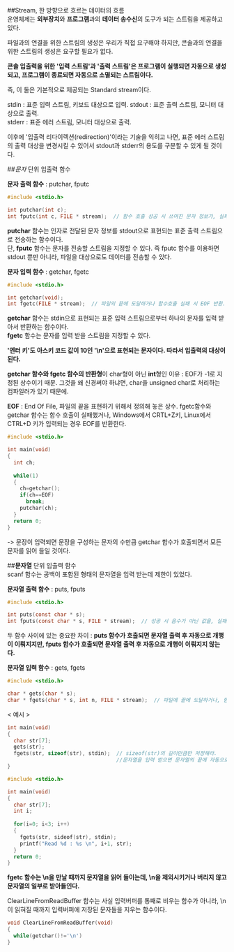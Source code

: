 ##Stream, 한 방향으로 흐르는 데이터의 흐름  
운영체제는 **외부장치**와 **프로그램**과의 **데이터 송수신**의 도구가 되는 스트림을 제공하고 있다.  

파일과의 연결을 위한 스트림의 생성은 우리가 직접 요구해야 하지만, 콘솔과의 연결을 위한 스트림의 생성은 요구할 필요가 없다.  

**콘솔 입출력을 위한 '입력 스트림'과 '출력 스트림'은 프로그램이 실행되면 자동으로 생성되고, 프로그램이 종료되면 자동으로 소멸되는 스트림이다.**  

즉, 이 둘은 기본적으로 제공되는 Standard stream이다.  

stdin : 표준 입력 스트림, 키보드 대상으로 입력.
stdout : 표준 출력 스트림, 모니터 대상으로 출력.  
stderr : 표준 에러 스트림, 모니터 대상으로 출력.  

이후에 '입출력 리다이렉션(redirection)'이라는 기술을 익히고 나면, 표준 에러 스트림의 출력 대상을 변경시킬 수 있어서 stdout과 stderr의 용도를 구분할 수 있게 될 것이다.  
  
##*문자* 단위 입출력 함수  

**문자 출력 함수** : putchar, fputc  
```c
#include <stdio.h>

int putchar(int c);
int fputc(int c, FILE * stream);  // 함수 호출 성공 시 쓰여진 문자 정보가, 실패 시 EOF 반환.
```
**putchar** 함수는 인자로 전달된 문자 정보를 stdout으로 표현되는 표준 출력 스트림으로 전송하는 함수이다.  
단, **fputc** 함수는 문자를 전송할 스트림을 지정할 수 있다. 즉 fputc 함수를 이용하면 stdout 뿐만 아니라, 파일을 대상으로도 데이터를 전송할 수 있다.  

**문자 입력 함수** : getchar, fgetc  
```c
#include <stdio.h>

int getchar(void);
int fgetc(FILE * stream);  // 파일의 끝에 도달하거나 함수호출 실패 시 EOF 반환.
```
**getchar** 함수는 stdin으로 표현되는 표준 입력 스트림으로부터 하나의 문자를 입력 받아서 반환하는 함수이다.  
**fgetc** 함수는 문자를 입력 받을 스트림을 지정할 수 있다.  

**'엔터 키'도 아스키 코드 값이 10인 '\n'으로 표현되는 문자이다. 따라서 입출력의 대상이 된다.**  

**getchar 함수와 fgetc 함수의 반환형**이 char형이 아닌 **int**형인 이유 : EOF가 -1로 지정된 상수이기 때문. 그것을 왜 신경써야 하냐면, char을 unsigned char로 처리하는 컴파일러가 있기 때문에.    

**EOF** : End Of File, 파일의 끝을 표현하기 위해서 정의해 놓은 상수. fgetc함수와 getchar 함수는 함수 호출이 실패했거나, Windows에서 CRTL+Z키, Linux에서 CTRL+D 키가 입력되는 경우 EOF를 반환한다.  
```c
#include <stdio.h>

int main(void)
{
  int ch;
  
  while(1)
  {
    ch=getchar();
    if(ch==EOF)
      break;
    putchar(ch);
  }
  return 0;
}
```
-> 문장이 입력되면 문장을 구성하는 문자의 수만큼 getchar 함수가 호출되면서 모든 문자를 읽어 들일 것이다.  

##**문자열** 단위 입출력 함수  
scanf 함수는 공백이 포함된 형태의 문자열을 입력 받는데 제한이 있었다.  

**문자열 출력 함수** : puts, fputs  
```c
#include <stdio.h>

int puts(const char * s);
int fputs(const char * s, FILE * stream);  // 성공 시 음수가 아닌 값을, 실패 시 EOF 반환.
```
두 함수 사이에 있는 중요한 차이 : **puts 함수가 호출되면 문자열 출력 후 자동으로 개행이 이뤄지지만, fputs 함수가 호출되면 문자열 출력 후 자동으로 개행이 이뤄지지 않는다.**  

**문자열 입력 함수** : gets, fgets  
```c
#include <stdio.h>

char * gets(char * s);
char * fgets(char * s, int n, FILE * stream);  // 파일에 끝에 도달하거나, 함수호출 실패 시 NULL 포인터 반환.
```
< 예시 >  
```c
int main(void)
{
  char str[7];
  gets(str);
  fgets(str, sizeof(str), stdin);  // sizeof(str)의 길이만큼만 저장해라. 
                                   //문자열을 입력 받으면 문자열의 끝에 자동으로 널 문자가 추가된다.
}
```
```c
#include <stdio.h>

int main(void)
{
  char str[7];
  int i;
  
  for(i=0; i<3; i++)
  {
    fgets(str, sideof(str), stdin);
    printf("Read %d : %s \n", i+1, str);
  }
  return 0;
}
```
**fgetc 함수는 \n을 만날 때까지 문자열을 읽어 들이는데, \n을 제외시키거나 버리지 않고 문자열의 일부로 받아들인다.**  

ClearLineFromReadBuffer 함수는 사실 입력버퍼를 통째로 비우는 함수가 아니라, \n이 읽혀질 때까지 입력버퍼에 저장된 문자들을 지우는 함수이다.  
```c
void ClearLineFromReadBuffer(void)
{
  while(getchar()!='\n')
}
```
